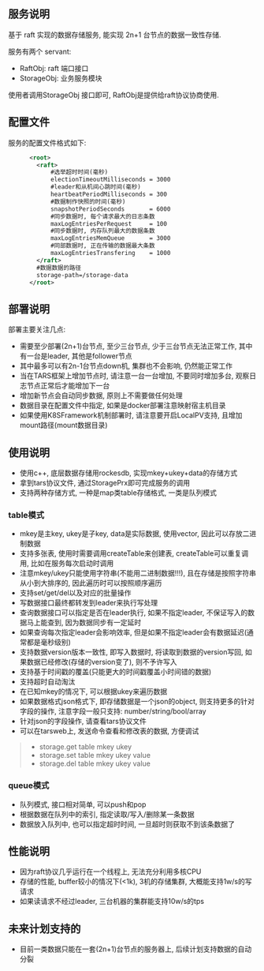 ## 服务说明

基于 raft 实现的数据存储服务, 能实现 2n+1 台节点的数据一致性存储.

服务有两个 servant:

- RaftObj: raft 端口接口
- StorageObj: 业务服务模块

使用者调用StorageObj 接口即可, RaftObj是提供给raft协议协商使用.

## 配置文件

服务的配置文件格式如下:
```xml
      <root>
        <raft>
            #选举超时时间(毫秒) 
            electionTimeoutMilliseconds = 3000
            #leader和从机间心跳时间(毫秒)
            heartbeatPeriodMilliseconds = 300
            #数据制作快照的时间(毫秒)
            snapshotPeriodSeconds       = 6000
            #同步数据时, 每个请求最大的日志条数
            maxLogEntriesPerRequest     = 100
            #同步数据时, 内存队列最大的数据条数
            maxLogEntriesMemQueue       = 3000
            #同部数据时, 正在传输的数据最大条数
            maxLogEntriesTransfering    = 1000
        </raft>
        #数据数据的路径
        storage-path=/storage-data
      </root>
```

## 部署说明

部署主要关注几点:
- 需要至少部署(2n+1)台节点, 至少三台节点, 少于三台节点无法正常工作, 其中有一台是leader, 其他是follower节点
- 其中最多可以有2n-1台节点down机, 集群也不会影响, 仍然能正常工作
- 当在TARS框架上增加节点时, 请注意一台一台增加, 不要同时增加多台, 观察日志节点正常后才能增加下一台
- 增加新节点会自动同步数据, 原则上不需要做任何处理
- 数据目录在配置文件中指定, 如果是docker部署注意映射宿主机目录
- 如果使用K8SFramework机制部署时, 请注意要开启LocalPV支持, 且增加mount路径(mount数据目录)

## 使用说明

- 使用c++, 底层数据存储用rockesdb, 实现mkey+ukey+data的存储方式
- 拿到tars协议文件, 通过StoragePrx即可完成服务的调用
- 支持两种存储方式, 一种是map类table存储格式, 一类是队列模式

### table模式
- mkey是主key, ukey是子key, data是实际数据, 使用vector<byte>, 因此可以存放二进制数据
- 支持多张表, 使用时需要调用createTable来创建表, createTable可以重复调用, 比如在服务每次启动时调用
- 注意mkey/ukey只能使用字符串(不能用二进制数据!!!), 且在存储是按照字符串从小到大排序的, 因此遍历时可以按照顺序遍历
- 支持set/get/del以及对应的批量操作
- 写数据接口最终都转发到leader来执行写处理
- 查询数据接口可以指定是否在leader执行, 如果不指定leader, 不保证写入的数据马上能查到, 因为数据同步有一定延时
- 如果查询每次指定leader会影响效率, 但是如果不指定leader会有数据延迟(通常都是毫秒级别) 
- 支持数据version版本一致性, 即写入数据时, 将读取到数据的version写回, 如果数据已经修改(存储的version变了), 则不予许写入
- 支持基于时间戳的覆盖(只能更大的时间戳覆盖小时间错的数据)
- 支持超时自动淘汰
- 在已知mkey的情况下, 可以根据ukey来遍历数据
- 如果数据格式json格式下, 即存储数据是一个json的object, 则支持更多的针对字段的操作, 注意字段一般只支持: number/string/bool/array
- 针对json的字段操作, 请查看tars协议文件
- 可以在tarsweb上, 发送命令查看和修改表的数据, 方便调试
 >- storage.get table mkey ukey
 >- storage.set table mkey ukey value
 >- storage.del table mkey ukey value

### queue模式
- 队列模式, 接口相对简单, 可以push和pop
- 根据数据在队列中的索引, 指定读取/写入/删除某一条数据
- 数据放入队列中, 也可以指定超时时间, 一旦超时则获取不到该条数据了

## 性能说明

- 因为raft协议几乎运行在一个线程上, 无法充分利用多核CPU 
- 存储的性能, buffer较小的情况下(<1k), 3机的存储集群, 大概能支持1w/s的写请求
- 如果读请求不经过leader, 三台机器的集群能支持10w/s的tps

## 未来计划支持的

- 目前一类数据只能在一套(2n+1)台节点的服务器上, 后续计划支持数据的自动分裂
